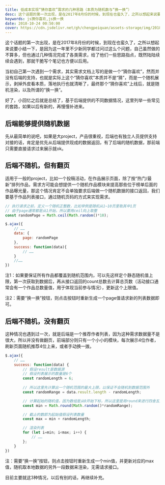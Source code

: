 ```yaml
---
title: 低成本实现“猜你喜欢”需求的几种思路（本质为随机数与“换一换”）
desc: 这个话题的第一次出现，是在2017年8月份的时候，到现在也蛮久了，之所以想起来说要小结一下，是因为这一年里不少新同学都过问过这么个问题，自己虽然做的不算多，但也通过几种情况完成了各类需求，写个笔记也方便以后用。那会自己第一次遇到一个需求是做一个“猜你喜欢”，然后没有后端的支持，也就是实际上这个“猜你喜欢”本质并不是“猜”，而是一个随机展示，也就是所谓的“换一换”。
keywords: js猜你喜欢,js换一换
date: 2018-10-24 00:50:00
cover: https://cdn.jsdelivr.net/gh/chengpeiquan/assets-storage/img/2018/10/1-7.jpg
---
```


这个话题的第一次出现，是在2017年8月份的时候，到现在也蛮久了，之所以想起来说要小结一下，是因为这一年里不少新同学都过问过这么个问题，自己虽然做的不算多，但也通过几种情况完成了各类需求，给了他们一些思路指点，既然陆陆续续会遇到，那就干脆写个笔记也方便以后用。

当初自己第一次遇到一个需求，其实需求文档上写的是做一个“猜你喜欢”，然而并没有后端的支持，也就是实际上这个“猜你喜欢”本质并不是“猜”，而是一个随机展示，剥掉外皮看本质，落地执行也就清晰了，最终那个“猜你喜欢”上线后，就是随机渲染，以及所谓的“换一换”。

好了，小回忆之后就是总结了，基于后端提供的不同数据情况，这里列举一些常见的套路，如果以后有新的，再慢慢补进来。

## 后端能够提供随机数据

先从最简单的说吧，如果是大project，产品很重视，后端也有独立人员提供支持对接的话，肯定是优先从后端提供现成的数据返回，有了后端的随机数据，那前端只需要直接请求过来展示就ok。

## 后端不随机，但有翻页

适用于一般的project，比如一个投稿活动，在作品展示页面，除了按“热门/最新”排列作品，需求方可能会想提供一个随机作品模块来提高那些位于榜单后面的作品曝光量，那这个情况肯定不会单独要求后端做一个随机数据的接口返回，我们要基于作品列表接口，通过随机页码的方式来实现需求。

```javascript
// 执行请求之前，定义一个随机正整数，比如举例是随机从1~10页里取其中1页
// 由于page通常都是从1开始，所以要用ceil向上取整
const randomPage = Math.ceil(Math.random()*10);

$.ajax({
	// ……
	data: {
		page: randomPage
	},
	success: function(data){
		// ……
	}
	//……
})
```

注1：如果要保证所有作品都覆盖到随机范围内，可以先这样定个静态随机值上限，第一次获取到数据后，再从接口返回的count总数去计算总页数（活动接口通常会有一个作品总数量值，用于体现当前参与情况），更新这个上限值。

注2：需要“换一换”按钮，则点击按钮时重新生成一个page值请求新的列表数据即可。

## 后端不随机，没有翻页

这种情况也遇到过一次，就是后端是一个推荐作者列表，因为这种需求数据量不是很大，所以并没有做翻页，前端部分则只有一个小小的模块，每次展示4位作者，刷新页面随机推荐4位上来，或者手动换一拨。

```javascript
$.ajax({
	// ……
	success: function(data) {
		// 假设result是数据源
		// 假设列表展示的数量是6个
		const randomLength = 6;
		
		// 所以这里先计算出一个随机范围的最大上限，以保证不会随机到数据范围外
		const randomRange = data.result.length - randomLength;

		// 计算起始的随机值，因为数组是从0开始下标，所以这里是用round来进行四舍五入取整
		const min = Math.round(Math.random()*randomRange);

		// 截止的数即为起始值假设列表数量
		const max = min + randomLength;

		// 渲染列表
		for (let i=min; i<max; i++) {					
			// ……
		};
	}
})
```

注：需要“换一换”按钮，则点击按钮时重新生成一个min值，并更新对应的max值，随机取本地数据的另外一段数据来渲染，无需请求接口。

目前主要就这3种情况，以后有别的话，再继续补充。